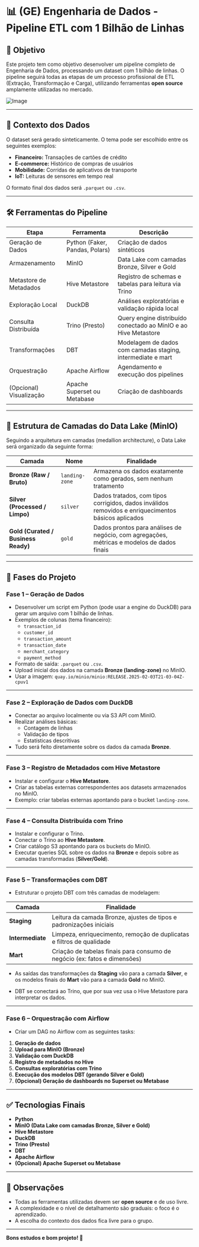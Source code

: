 # 📊 (GE) Engenharia de Dados - Pipeline ETL com 1 Bilhão de Linhas

## 🎯 Objetivo

Este projeto tem como objetivo desenvolver um pipeline completo de Engenharia de Dados, processando um dataset com 1 bilhão de linhas. O pipeline seguirá todas as etapas de um processo profissional de ETL (Extração, Transformação e Carga), utilizando ferramentas **open source** amplamente utilizadas no mercado.

![Image](https://github.com/user-attachments/assets/82eb5d15-298e-4df4-882e-74451ec88e53)

---

## 📌 Contexto dos Dados

O dataset será gerado sinteticamente. O tema pode ser escolhido entre os seguintes exemplos:

- **Financeiro:** Transações de cartões de crédito
- **E-commerce:** Histórico de compras de usuários
- **Mobilidade:** Corridas de aplicativos de transporte
- **IoT:** Leituras de sensores em tempo real

O formato final dos dados será `.parquet` ou `.csv`.

---

## 🛠️ Ferramentas do Pipeline

| Etapa | Ferramenta | Descrição |
|-----|------|----|
| Geração de Dados | Python (Faker, Pandas, Polars) | Criação de dados sintéticos |
| Armazenamento | MinIO | Data Lake com camadas Bronze, Silver e Gold |
| Metastore de Metadados | Hive Metastore | Registro de schemas e tabelas para leitura via Trino |
| Exploração Local | DuckDB | Análises exploratórias e validação rápida local |
| Consulta Distribuída | Trino (Presto) | Query engine distribuído conectado ao MinIO e ao Hive Metastore |
| Transformações | DBT | Modelagem de dados com camadas staging, intermediate e mart |
| Orquestração | Apache Airflow | Agendamento e execução dos pipelines |
| (Opcional) Visualização | Apache Superset ou Metabase | Criação de dashboards |

---

## 📍 Estrutura de Camadas do Data Lake (MinIO)

Seguindo a arquitetura em camadas (medallion architecture), o Data Lake será organizado da seguinte forma:

| Camada | Nome | Finalidade |
|---|---|---|
| **Bronze (Raw / Bruto)** | `landing-zone` | Armazena os dados exatamente como gerados, sem nenhum tratamento |
| **Silver (Processed / Limpo)** | `silver` | Dados tratados, com tipos corrigidos, dados inválidos removidos e enriquecimentos básicos aplicados |
| **Gold (Curated / Business Ready)** | `gold` | Dados prontos para análises de negócio, com agregações, métricas e modelos de dados finais |

---

## 📍 Fases do Projeto

### Fase 1 – Geração de Dados

- Desenvolver um script em Python (pode usar a engine do DuckDB) para gerar um arquivo com 1 bilhão de linhas.
- Exemplos de colunas (tema financeiro):
  - `transaction_id`
  - `customer_id`
  - `transaction_amount`
  - `transaction_date`
  - `merchant_category`
  - `payment_method`
- Formato de saída: `.parquet` ou `.csv`.
- Upload inicial dos dados na camada **Bronze (landing-zone)** no MinIO.
- Usar a imagem: `quay.io/minio/minio:RELEASE.2025-02-03T21-03-04Z-cpuv1`

---

### Fase 2 – Exploração de Dados com DuckDB

- Conectar ao arquivo localmente ou via S3 API com MinIO.
- Realizar análises básicas:
  - Contagem de linhas
  - Validação de tipos
  - Estatísticas descritivas
- Tudo será feito diretamente sobre os dados da camada **Bronze**.

---

### Fase 3 – Registro de Metadados com Hive Metastore

- Instalar e configurar o **Hive Metastore**.
- Criar as tabelas externas correspondentes aos datasets armazenados no MinIO.
- Exemplo: criar tabelas externas apontando para o bucket `landing-zone`.

---

### Fase 4 – Consulta Distribuída com Trino

- Instalar e configurar o Trino.
- Conectar o Trino ao **Hive Metastore**.
- Criar catálogo S3 apontando para os buckets do MinIO.
- Executar queries SQL sobre os dados na **Bronze** e depois sobre as camadas transformadas (**Silver/Gold**).

---

### Fase 5 – Transformações com DBT

- Estruturar o projeto DBT com três camadas de modelagem:

| Camada | Finalidade |
|----|----|
| **Staging** | Leitura da camada Bronze, ajustes de tipos e padronizações iniciais |
| **Intermediate** | Limpeza, enriquecimento, remoção de duplicatas e filtros de qualidade |
| **Mart** | Criação de tabelas finais para consumo de negócio (ex: fatos e dimensões) |

- As saídas das transformações da **Staging** vão para a camada **Silver**, e os modelos finais do **Mart** vão para a camada **Gold** no MinIO.

- DBT se conectará ao Trino, que por sua vez usa o Hive Metastore para interpretar os dados.

---

### Fase 6 – Orquestração com Airflow

- Criar um DAG no Airflow com as seguintes tasks:

1. **Geração de dados**
2. **Upload para MinIO (Bronze)**
3. **Validação com DuckDB**
4. **Registro de metadados no Hive**
5. **Consultas exploratórias com Trino**
6. **Execução dos modelos DBT (gerando Silver e Gold)**
7. **(Opcional) Geração de dashboards no Superset ou Metabase**

---

## ✅ Tecnologias Finais

- **Python**
- **MinIO (Data Lake com camadas Bronze, Silver e Gold)**
- **Hive Metastore**
- **DuckDB**
- **Trino (Presto)**
- **DBT**
- **Apache Airflow**
- **(Opcional) Apache Superset ou Metabase**

---

## 💬 Observações

- Todas as ferramentas utilizadas devem ser **open source** e de uso livre.
- A complexidade e o nível de detalhamento são graduais: o foco é o aprendizado.
- A escolha do contexto dos dados fica livre para o grupo.

---

**Bons estudos e bom projeto! 🚀**
